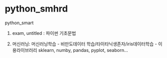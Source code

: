 # python_smhrd
python_smart
  1. exam, untitled : 파이썬 기초문법

  2. 머신러닝: 머신러닝학습
    - 비만도데이터 학습/타이타닉생존자/iris데이터학습
    - 이용라이브러리 sklearn, numby, pandas, pyplot, seaborn...
